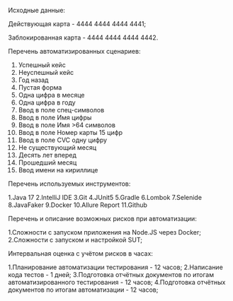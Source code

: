 Исходные данные:

Действующая карта - 4444 4444 4444 4441;

Заблокированная карта - 4444 4444 4444 4442.

Перечень автоматизированных сценариев:

1. Успешный кейс
2. Неуспешный кейс
3. Год назад
4. Пустая форма
5. Одна цифра в месяце
6. Одна цифра в году
7. Ввод в поле спец-символов
8. Ввод в поле Имя цифры
9. Ввод в поле Имя >64 символов
10. Ввод в поле Номер карты 15 цифр
11. Ввод в поле CVC одну цифру
12. Не существующий месяц
13. Десять лет вперед
14. Прошедший месяц
15. Ввод имени на кириллице

Перечень используемых инструментов:

1.Java 17
2.IntelliJ IDE
3.Git
4.JUnit5
5.Gradle
6.Lombok
7.Selenide
8.JavaFaker
9.Docker
10.Allure Report
11.Github

Перечень и описание возможных рисков при автоматизации:

1.Сложности с запуском приложения на Node.JS через Docker;
2.Сложности с запуском и настройкой SUT;

Интервальная оценка с учётом рисков в часах:

1.Планирование автоматизации тестирования - 12 часов;
2.Написание кода тестов - 1 дней;
3.Подготовка отчётных документов по итогам автоматизированного тестирования - 12 часов;
4.Подготовка отчётных документов по итогам автоматизации - 12 часов;
